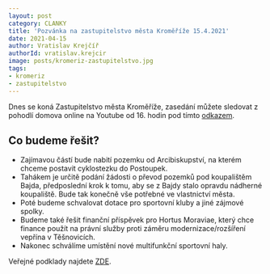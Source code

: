 ```yaml
---
layout: post
category: CLANKY
title: 'Pozvánka na zastupitelstvo města Kroměříže 15.4.2021'
date: 2021-04-15
author: Vratislav Krejčíř
authorId: vratislav.krejcir
image: posts/kromeriz-zastupitelstvo.jpg
tags: 
- kromeriz
- zastupitelstvo
---
```

Dnes se koná Zastupitelstvo města Kroměříže, zasedání můžete sledovat z pohodlí domova online na Youtube od 16. hodin pod tímto [odkazem](http://bit.ly/zastupitelstvo-kromeriz).

## Co budeme řešit? 

* Zajímavou částí bude nabití pozemku od Arcibiskupství, na kterém chceme postavit cyklostezku do Postoupek. 
* Tahákem je určitě podání žádosti o převod pozemků pod koupalištěm Bajda, předposlední krok k tomu, aby se z Bajdy stalo opravdu nádherné koupaliště. Bude tak konečně vše potřebné ve vlastnictví města. 
* Poté budeme schvalovat dotace pro sportovní kluby a jiné zájmové spolky. 
* Budeme také řešit finanční příspěvek pro Hortus Moraviae, který chce finance použít na právní služby proti záměru modernizace/rozšíření vepřína v Těšnovicích. 
* Nakonec schválíme umístění nové multifunkční sportovní haly. 

Veřejné podklady najdete [ZDE](https://podklady.mesto-kromeriz.cz/). 
